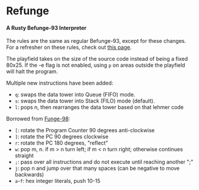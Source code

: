 # Refunge
#### A Rusty Befunge-93 Interpreter

The rules are the same as regular Befunge-93, except for these changes.
For a refresher on these rules, check out [this page](https://esolangs.org/wiki/Befunge#Language_overview).

The playfield takes on the size of the source code instead of being a fixed 80x25.
If the -e flag is not enabled, using `p` on areas outside the playfield will halt the program.

Multiple new instructions have been added:
- `q`: swaps the data tower into Queue (FIFO) mode.
- `s`: swaps the data tower into Stack (FILO) mode (default).
- `l`: pops n, then rearranges the data tower based on that lehmer code

Borrowed from [Funge-98](https://github.com/catseye/Funge-98/blob/master/doc/funge98.markdown):
- `[`: rotate the Program Counter 90 degrees anti-clockwise
- `]`: rotate the PC 90 degrees clockwise
- `r`: rotate the PC 180 degrees, "reflect"
- `w`: pop m, n. if m > n turn left; if m < n turn right; otherwise continues straight
- `;`: pass over all instructions and do not execute until reaching another ";"
- `j`: pop n and jump over that many spaces (can be negative to move backwards)
- `a`-`f`: hex integer literals, push 10-15